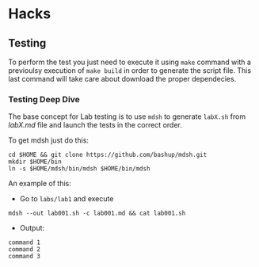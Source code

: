 # Hacks

## Testing

To perform the test you just need to execute it using `make` command with a previoulsy execution of `make build` in order to generate the script file. This last command will take care about download the proper dependecies.

### Testing Deep Dive

The base concept for Lab testing is to use `mdsh` to generate `labX.sh` from _labX.md_ file and launch the tests in the correct order.

To get mdsh just do this:

```
cd $HOME && git clone https://github.com/bashup/mdsh.git
mkdir $HOME/bin
ln -s $HOME/mdsh/bin/mdsh $HOME/bin/mdsh
```

An example of this:

- Go to `labs/lab1` and execute
```
mdsh --out lab001.sh -c lab001.md && cat lab001.sh
```

- Output:
```
command 1
command 2
command 3
```
